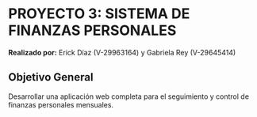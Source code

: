 # **PROYECTO 3: SISTEMA DE FINANZAS PERSONALES**

**Realizado por:** Erick Díaz (V-29963164) y Gabriela Rey (V-29645414)

## **Objetivo General**
Desarrollar una aplicación web completa para el seguimiento y control de finanzas personales mensuales. 